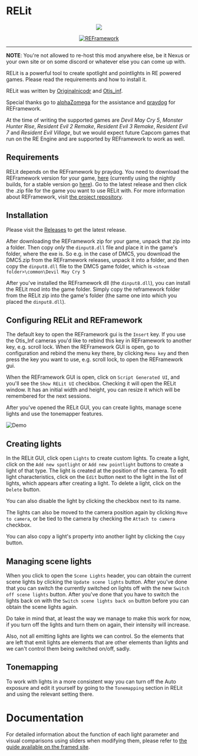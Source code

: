 # RELit

<p align="center"><img src="https://user-images.githubusercontent.com/24371572/177046952-45208d6f-edb2-4e6b-ba58-6b795053705c.png"></p>
<p align="center"><a href="https://github.com/praydog/REFramework">
    <img src="https://img.shields.io/badge/REFramework-v1.190_c29f1c8-green.svg" alt="REFramework"></a></p>

---

**NOTE**: You're not allowed to re-host this mod anywhere else, be it Nexus or your own site or on some discord or whatever else you can come up with. 

RELit is a powerful tool to create spotlight and pointlights in RE powered games. Please read the requirements and how to install it.

RELit was written by [Originalnicodr](https://github.com/originalnicodr) and [Otis_inf](https://github.com/FransBouma).

Special thanks go to [alphaZomega](https://github.com/alphazolam) for the assistance and [praydog](https://github.com/praydog) for REFramework.

At the time of writing the supported games are *Devil May Cry 5*, *Monster Hunter Rise*, *Resident Evil 2 Remake*, *Resident Evil 3 Remake*, *Resident Evil 7* and *Resident Evil Village*, but we would expect future Capcom games that run on the RE Engine and are supported by REFramework to work as well.

## Requirements
RELit depends on the REFramework by praydog. You need to download the REFramework version for your game, [here](https://github.com/praydog/REFramework-nightly/releases) (currently using the nightly builds, for a stable version go [here](https://github.com/praydog/REFramework/releases)). Go to the latest release and then click the .zip file for the game you want to use RELit with. 
For more information about REFramework, visit [the project repository](https://github.com/praydog/REFramework).

## Installation
Please visit the [Releases](https://github.com/originalnicodr/RELit/releases) to get the latest release. 

After downloading the REFramework zip for your game, unpack that zip into a folder. Then copy *only* the `dinput8.dll` file and place
it in the game's folder, where the exe is. So e.g. in the case of DMC5, you download the DMC5.zip from the REFramework releases, 
unpack it into a folder, and then copy the `dinput8.dll` file to the DMC5 game folder, which is `<steam folder>\common\Devil May Cry 5`

After you've installed the REFramework dll (the `dinput8.dll`), you can install the RELit mod into the game folder. 
Simply copy the reframework folder from the RELit zip into the game's folder (the same one into which you placed the `dinput8.dll`).

## Configuring RELit and REFramework
The default key to open the REFramework gui is the `Insert` key. If you use the Otis_Inf cameras you'd like to rebind this key in REFramework
to another key, e.g. scroll lock. When the REFramework GUI is open, go to configuration and rebind the menu key there, by clicking `Menu key`
and then press the key you want to use, e.g. scroll lock, to open the REFramework gui.

When the REFramework GUI is open, click on `Script Generated UI`, and you'll see the `Show RELit UI` checkbox. Checking it will open the 
RELit window. It has an initial width and height, you can resize it which will be remembered for the next sessions.

After you've opened the RELit GUI, you can create lights, manage scene lights and use the tonemapper features.

![Demo](Images/demo.jpg)

## Creating lights
In the RELit GUI, click open `Lights` to create custom lights. To create a light, click on the `Add new spotlight` or `Add new pointlight` buttons to create 
a light of that type. The light is created at the position of the camera. To edit light characteristics, click on the `Edit` button next to the light in the 
list of lights, which appears after creating a light. To delete a light, click on the `Delete` button.

You can also disable the light by clicking the checkbox next to its name.

The lights can also be moved to the camera position again by clicking `Move to camera`, or be tied to the camera by checking the `Attach to camera` checkbox.

You can also copy a light's property into another light by clicking the `Copy` button.

## Managing scene lights
When you click to open the `Scene Lights` header, you can obtain the current scene lights by clicking the `Update scene lights` button. After you've done that
you can switch the currently switched on lights off with the new `Switch off scene lights` button. After you've done that you have to switch the lights
back on with the `Switch scene lights back on` button before you can obtain the scene lights again. 

Do take in mind that, at least the way we manage to make this work for now, if you turn off the lights and turn them on again, their intensity will increase.

Also, not all emitting lights are lights we can control. So the elements that are left that emit lights are elements that are other elements than lights and we can't control them being switched on/off, sadly.

## Tonemapping
To work with lights in a more consistent way you can turn off the Auto exposure and edit it yourself by going to the `Tonemapping` section in RELit and using the relevant setting there.

# **Documentation**

For detailed information about the function of each light parameter and visual comparisons using sliders when modifying them, please refer to [the guide available on the framed site](https://framedsc.com/GeneralGuides/relit.htm#documentation).
